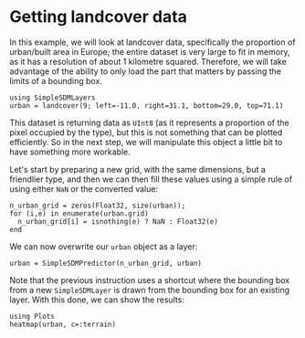 # Getting landcover data

In this example, we will look at landcover data, specifically the proportion of
urban/built area in Europe; the entire dataset is very large to fit in memory,
as it has a resolution of about 1 kilometre squared. Therefore, we will take
advantage of the ability to only load the part that matters by passing the
limits of a bounding box.

```@example urban
using SimpleSDMLayers
urban = landcover(9; left=-11.0, right=31.1, bottom=29.0, top=71.1)
```

This dataset is returning data as `UInt8` (as it represents a proportion of the
pixel occupied by the type), but this is not something that can be plotted efficiently. So in the
next step, we will manipulate this object a little bit to have something more
workable.

Let's start by preparing a new grid, with the same dimensions, but a friendlier
type, and then we can then fill these values using a simple rule of using either
`NaN` or the converted value:

```@example urban
n_urban_grid = zeros(Float32, size(urban));
for (i,e) in enumerate(urban.grid)
  n_urban_grid[i] = isnothing(e) ? NaN : Float32(e)
end
```

We can now overwrite our `urban` object as a layer:

```@example urban
urban = SimpleSDMPredictor(n_urban_grid, urban)
```

Note that the previous instruction uses a shortcut where the bounding box from a
new `SimpleSDMLayer` is drawn from the bounding box for an existing layer. With
this done, we can show the results:

```@example urban
using Plots
heatmap(urban, c=:terrain)
```
